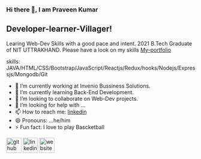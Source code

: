 ### Hi there 👋, I am Praveen Kumar

## Developer-learner-Villager!
Learing Web-Dev Skills with a good pace and intent. 2021 B.Tech Graduate of NIT UTTRAKHAND. Please have a look on my skills [My-portfolio](https://kumar-praveen-k.github.io/)

skills: JAVA/HTML/CSS/Bootstrap/JavaScript/Reactjs/Redux/hooks/Nodejs/Expressjs/Mongodb/Git
- 🔭 I’m currently working at Invenio Bussiness Solutions.
- 🌱 I’m currently learning Back-End Development.
- 👯 I’m looking to collaborate on Web-Dev projects.
- 🤔 I’m looking for help with ...
- 📫 How to reach me: [linkedin](https://www.linkedin.com/in/kumar-praveen-k/)
- 😄 Pronouns: ...he/him
- ⚡ Fun fact: I love to play Bascketball


[<img src='https://cdn.jsdelivr.net/npm/simple-icons@3.0.1/icons/github.svg' alt='github' height='40'>](https://github.com/kumar-praveen-k)  [<img src='https://cdn.jsdelivr.net/npm/simple-icons@3.0.1/icons/linkedin.svg' alt='linkedin' height='40'>](https://www.linkedin.com/in/kumar-praveen-k/)  [<img src='https://cdn.jsdelivr.net/npm/simple-icons@3.0.1/icons/icloud.svg' alt='website' height='40'>](https://kumar-praveen-k.github.io)
